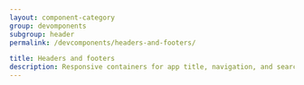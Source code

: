 ```yaml
---
layout: component-category
group: devomponents
subgroup: header
permalink: /devcomponents/headers-and-footers/

title: Headers and footers
description: Responsive containers for app title, navigation, and search
---
```


